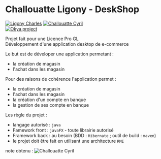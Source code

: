 # Challouatte Ligony - DeskShop

[![Ligony Charles](https://img.shields.io/badge/Charles-LinkedIn-1E90E7.svg)](https://www.linkedin.com/in/charles-ligony-893177134/)
[![Challouatte Cyril](https://img.shields.io/badge/Cyril-LinkedIn-1E90E7.svg)](https://www.linkedin.com/in/cyril-challouatte-824021160/)  
[![Okya project](https://img.shields.io/badge/%C3%98kya-Official-1E90E7.svg)](https://trello.com/b/V0LM2PZD/lna-20)

Projet fait pour une Licence Pro GL  
Développement d'une application desktop de e-commerce

Le but est de déveloper une application permetant :

 - la création de magasin
 - l'achat dans les magasin

Pour des raisons de cohérence l'application permet :  

 
 - la création de magasin
 - l'achat dans les magasin
 - la création d'un compte en banque
 - la gestion de ses compte en banque
 
Les règle du projet :
 - langage autorisé : `java`
 - Famework front   : `javaFX` - toute librairie autorisé 
 - Framework back   : au besoin (BDD : `Hibernate` ; outil de build : `maven`) 
 - le projet doit être fait en utilisant une architecture `RMI`

note obtenu  :   ![Challouatte Cyril](https://img.shields.io/badge/%3f-20-00BB00.svg)

